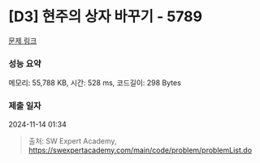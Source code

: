 # [D3] 현주의 상자 바꾸기 - 5789 

[문제 링크](https://swexpertacademy.com/main/code/problem/problemDetail.do?contestProbId=AWYygN36Qn8DFAVm) 

### 성능 요약

메모리: 55,788 KB, 시간: 528 ms, 코드길이: 298 Bytes

### 제출 일자

2024-11-14 01:34



> 출처: SW Expert Academy, https://swexpertacademy.com/main/code/problem/problemList.do